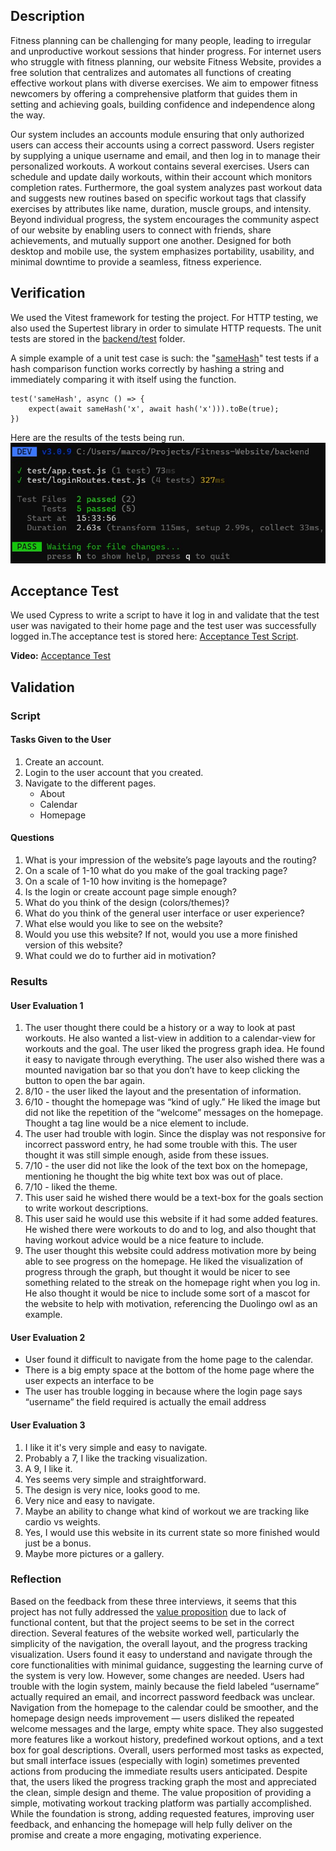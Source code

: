 ## Description
Fitness planning can be challenging for many people, leading to irregular and unproductive workout sessions that hinder progress. For internet users who struggle with fitness planning, our website Fitness Website, provides a free solution that centralizes and automates all functions of creating effective workout plans with diverse exercises. We aim to empower fitness newcomers by offering a comprehensive platform that guides them in setting and achieving goals, building confidence and independence along the way.

Our system includes an accounts module ensuring that only authorized users can access their accounts using a correct password. Users register by supplying a unique username and email, and then log in to manage their personalized workouts. A workout contains several exercises. Users can schedule and update daily workouts, within their account which monitors completion rates. Furthermore, the goal system analyzes past workout data and suggests new routines based on specific workout tags that classify exercises by attributes like name, duration, muscle groups, and intensity. Beyond individual progress, the system encourages the community aspect of our website by enabling users to connect with friends, share achievements, and mutually support one another. Designed for both desktop and mobile use, the system emphasizes portability, usability, and minimal downtime to provide a seamless, fitness experience.

## Verification
We used the Vitest framework for testing the project. For HTTP testing, we also used the Supertest library in order to simulate HTTP requests. The unit tests are stored in the [backend/test](https://github.com/McKayHartman/Fitness-Website/tree/main/backend/test)  folder. 

A simple example of a unit test case is such: the "[sameHash](https://github.com/McKayHartman/Fitness-Website/blob/main/backend/test/auth.test.js)" test tests if a hash comparison function works correctly by hashing a string and immediately comparing it with itself using the function.

```
test('sameHash', async () => {
    expect(await sameHash('x', await hash('x'))).toBe(true);
})
```

Here are the results of the tests being run.
![Successful test cases](./images/test-cases.jpg)

## Acceptance Test
We used Cypress to write a script to have it log in and validate that the test user was navigated to their home page and the test user was successfully logged in.The acceptance test is stored here: [Acceptance Test Script](../../cypress/e2e/login.cy.js). <br>

**Video:** [Acceptance Test](../../cypress/videos/login.cy.js.mp4) <br>

## Validation
### Script
#### Tasks Given to the User
1) Create an account.
2) Login to the user account that you created.
3) Navigate to the different pages.
	- About
	- Calendar
	- Homepage
#### Questions
1) What is your impression of the website’s page layouts and the routing?
2) On a scale of 1-10 what do you make of the goal tracking page?
3) On a scale of 1-10 how inviting is the homepage?
4) Is the login or create account page simple enough?
5) What do you think of the design (colors/themes)?
6) What do you think of the general user interface or user experience?
7) What else would you like to see on the website?
8) Would you use this website? If not, would you use a more finished version of this website?
9) What could we do to further aid in motivation?

### Results
#### User Evaluation 1
1) The user thought there could be a history or a way to look at past workouts. He also wanted a list-view in addition to a calendar-view for workouts and the goal. The user liked the progress graph idea. He found it easy to navigate through everything. The user also wished there was a mounted navigation bar so that you don’t have to keep clicking the button to open the bar again.
2) 8/10 - the user liked the layout and the presentation of information.
3) 6/10 - thought the homepage was “kind of ugly.” He liked the image but did not like the repetition of the “welcome” messages on the homepage. Thought a tag line would be a nice element to include.
4) The user had trouble with login. Since the display was not responsive for incorrect password entry, he had some trouble with this. The user thought it was still simple enough, aside from these issues.
5) 7/10 - the user did not like the look of the text box on the homepage, mentioning he thought the big white text box was out of place.
6) 7/10 - liked the theme.
7) This user said he wished there would be a text-box for the goals section to write workout descriptions.
8) This user said he would use this website if it had some added features. He wished there were workouts to do and to log, and also thought that having workout advice would be a nice feature to include.
9) The user thought this website could address motivation more by being able to see progress on the homepage. He liked the visualization of progress through the graph, but thought it would be nicer to see something related to the streak on the homepage right when you log in. He also thought it would be nice to include some sort of a mascot for the website to help with motivation, referencing the Duolingo owl as an example.

#### User Evaluation 2
- User found it difficult to navigate from the home page to the calendar.
- There is a big empty space at the bottom of the home page where the user expects an interface to be
- The user has trouble logging in because where the login page says “username” the field required is actually the email address


#### User Evaluation 3
1) I like it it's very simple and easy to navigate.
2) Probably a 7, I like the tracking visualization.
3) A 9, I like it.
4) Yes seems very simple and straightforward.
5) The design is very nice, looks good to me.
6) Very nice and easy to navigate.
7) Maybe an ability to change what kind of workout we are tracking like cardio vs weights.
8) Yes, I would use this website in its current state so more finished would just be a bonus.
9) Maybe more pictures or a gallery.

### Reflection
Based on the feedback from these three interviews, it seems that this project has not fully addressed the [value proposition](https://github.com/McKayHartman/Fitness-Website/blob/main/Deliverables/Deliverable2/deliverable2.md) due to lack of functional content, but that the project seems to be set in the correct direction. Several features of the website worked well, particularly the simplicity of the navigation, the overall layout, and the progress tracking visualization. Users found it easy to understand and navigate through the core functionalities with minimal guidance, suggesting the learning curve of the system is very low. However, some changes are needed. Users had trouble with the login system, mainly because the field labeled “username” actually required an email, and incorrect password feedback was unclear. Navigation from the homepage to the calendar could be smoother, and the homepage design needs improvement — users disliked the repeated welcome messages and the large, empty white space. They also suggested more features like a workout history, predefined workout options, and a text box for goal descriptions. Overall, users performed most tasks as expected, but small interface issues (especially with login) sometimes prevented actions from producing the immediate results users anticipated. Despite that, the users liked the progress tracking graph the most and appreciated the clean, simple design and theme. The value proposition of providing a simple, motivating workout tracking platform was partially accomplished. While the foundation is strong, adding requested features, improving user feedback, and enhancing the homepage will help fully deliver on the promise and create a more engaging, motivating experience.
